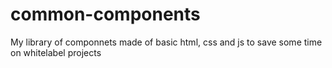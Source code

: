 # common-components
My library of componnets made of basic html, css and js to save some time on whitelabel projects 

